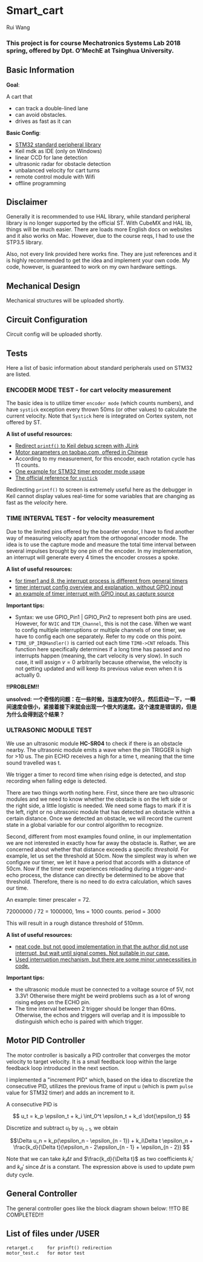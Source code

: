# Smart_cart
Rui Wang

### This project is for course Mechatronics Systems Lab 2018 spring, offered by Dpt. O'MechE at Tsinghua University.

## Basic Information
**Goal**: 

A cart that

* can track a double-lined lane
* can avoid obstacles.
* drives as fast as it can

**Basic Config**:

* [STM32 standard peripheral library](http://stm32.kosyak.info/doc/) 
* Keil mdk as IDE (only on Windows)
* linear CCD for lane detection
* ultrasonic radar for obstacle detection
* unbalanced velocity for cart turns
* remote control module with Wifi
* offline programming

## Disclaimer
Generally it is recommended to use HAL library, while standard peripheral library is no longer supported by the official ST. With CubeMX and HAL lib, things will be much easier. There are loads more English docs on websites and it also works on Mac. However, due to the course reqs, I had to use the STP3.5 library.

Also, not every link provided here works fine. They are just references and it is highly recommended to get the idea and implement your own code. My code, however, is guaranteed to work on my own hardware settings.

## Mechanical Design
Mechanical structures will be uploaded shortly.

## Circuit Configuration
Circuit config will be uploaded shortly.

## Tests
Here a list of basic information about standard peripherals used on STM32 are listed.

### ENCODER MODE TEST - for cart velocity measurement

The basic idea is to utilize timer `encoder mode` (which counts numbers), and have `systick` exception every thrown 50ms (or other values) to calculate the current velocity. Note that `Systick` here is integrated on Cortex system, not offered by ST.

**A list of useful resources:**

* [Redirect `printf()` to Keil debug screen with JLink](https://www.douban.com/note/248637026/)
* [Motor parameters on taobao.com, offered in Chinese](https://item.taobao.com/item.htm?spm=a230r.1.14.19.3b516d0aHPEsqs&id=533000737918&ns=1&abbucket=5#detail)
* According to my measurement, for this encoder, each rotation cycle has 11 counts.
* [One example for STM32 timer encoder mode usage](https://github.com/xiahouzuoxin/notes/blob/master/essays/STM32%E7%94%A8%E4%BD%9C%E7%BC%96%E7%A0%81%E5%99%A8%E6%8E%A5%E5%8F%A3%E7%9A%84%E5%8E%9F%E7%90%86.md)
* [The official reference for `systick`](https://www.keil.com/pack/doc/CMSIS/Core/html/group__SysTick__gr.html#gabe47de40e9b0ad465b752297a9d9f427)

Redirecting `printf()` to screen is extremely useful here as the debugger in Keil cannot display values real-time for some variables that are changing as fast as the _velocity_ here.

### TIME INTERVAL TEST - for velocity measurement
Due to the limited pins offered by the boarder vendor, I have to find another way of measuring velocity apart from the orthogonal encoder mode. The idea is to use the capture mode and measure the total time interval between several impulses brought by one pin of the encoder. In my implementation, an interrupt will generate every 4 times the encoder crosses a spoke.

**A list of useful resources:**

* [for timer1 and 8, the interrupt process is different from general timers](https://blog.csdn.net/qq_14997473/article/details/46942927)
* [timer interrupt config overview and explanation, without GPIO input](https://blog.csdn.net/longintchar/article/details/43453393)
* [an example of timer interrupt with GPIO input as capture source](https://blog.csdn.net/mvp_dong/article/details/43120533)

**Important tips:**

* Syntax: we use GPIO_Pin1 | GPIO_Pin2 to represent both pins are used. However, for `NVIC` and `TIM_Channel`, this is not the case. When we want to config multiple interruptions or multiple channels of one timer, we have to config each one separately. Refer to my code on this point.
* `TIM8_UP_IRQHandler()` is carried out each time `TIM8->CNT` reloads. This function here specifically determines if a long time has passed and no interrupts happen (meaning, the cart velocity is very slow). In such case, it will assign $v = 0$ arbitrarily because otherwise, the velocity is not getting updated and will keep its previous value even when it is actually 0.

**!!PROBLEM!!**

**unsolved: 一个奇怪的问题：在一些时候，当速度为0好久，然后启动一下，一瞬间速度会很小，紧接着接下来就会出现一个很大的速度。这个速度是错误的，但是为什么会得到这个结果？**

### ULTRASONIC MODULE TEST
We use an ultrasonic module **HC-SR04** to check if there is an obstacle nearby. The ultrasonic module emits a wave when the pin TRIGGER is high for >10 us. The pin ECHO receives a high for a time t, meaning that the time sound travelled was t.

We trigger a timer to record time when rising edge is detected, and stop recording when falling edge is detected.

There are two things worth noting here. First, since there are two ultrasonic modules and we need to know whether the obstacle is on the left side or the right side, a little logistic is needed. We need some flags to mark if it is the left, right or no ultrasonic module that has detected an obstacle within a certain distance. Once we detected an obstacle, we will record the current state in a global variable for our control algorithm to recognize.

Second, different from most examples found online, in our implementation we are not interested in exactly how far away the obstacle is. Rather, we are concerned about whether that distance exceeds a specific _threshold_. For example, let us set the threshold at 50cm. Now the simplest way is when we configure our timer, we let it have a period that accords with a distance of 50cm. Now if the timer ever experiences reloading during a trigger-and-echo process, the distance can directly be determined to be above that threshold. Therefore, there is no need to do extra calculation, which saves our time.

An example: timer prescaler = 72.

72000000 / 72 = 1000000, 1ms = 1000 counts. period = 3000

This will result in a rough distance threshold of 510mm.

**A list of useful resources:**

* [neat code, but not good implementation in that the author did not use interrupt, but wait until signal comes. Not suitable in our case.](https://blog.csdn.net/zhangdaxia2/article/details/50783566)
* [Used interruption mechanism, but there are some minor unnecessities in code.](https://blog.csdn.net/tcjy1000/article/details/70170058)


**Important tips:**

* the ultrasonic module must be connected to a voltage source of 5V, not 3.3V! Otherwise there might be weird problems such as a lot of wrong rising edges on the ECHO pin.
* The time interval between 2 trigger should be longer than 60ms. Otherwise, the echos and triggers will overlap and it is impossible to distinguish which echo is paired with which trigger.

## Motor PID Controller

The motor controller is basically a PID controller that converges the motor velocity to target velocity. It is a small feedback loop within the large feedback loop introduced in the next section.

I implemented a "increment PID" which, based on the idea to discretize the consecutive PID, utilizes the previous frame of input u (which is pwm `pulse` value for STM32 timer) and adds an increment to it.

A consecutive PID is

$$ u_t = k_p \epsilon_t + k_i \int_0^t \epsilon_t + k_d \dot{\epsilon_t} $$

Discretize and subtract $u_t$ by $u_{t - 1}$, we obtain

$$\Delta u_n = k_p(\epsilon_n - \epsilon_{n - 1}) + k_i\Delta t \epsilon_n + \frac{k_d}{\Delta t}(\epsilon_n - 2\epsilon_{n - 1} + \epsilon_{n - 2}) $$

Note that we can take $k_i\Delta t$ and $\frac{k_d}{\Delta t}$ as two coefficients $k_i'$ and $k_d'$ since $\Delta t$ is a constant. The expression above is used to update pwm duty cycle.

## General Controller

The general controller goes like the block diagram shown below:
!!!TO BE COMPLETED!!!

## List of files under  /USER
```
retarget.c     for prinft() redirection
motor_test.c   for motor test
```